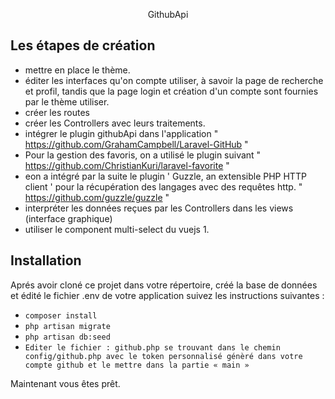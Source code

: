 <p align="center">GithubApi
</p>

## Les étapes de création

 - mettre en place le thème.
 - éditer les interfaces qu'on compte utiliser, à savoir la page de recherche et profil, tandis que la page login et création d'un compte sont fournies par le thème utiliser.
 - créer les routes
 - créer les Controllers avec leurs traitements.
 - intégrer le plugin githubApi dans l'application  " https://github.com/GrahamCampbell/Laravel-GitHub  "
 - Pour la gestion des favoris, on a utilisé le plugin suivant " https://github.com/ChristianKuri/laravel-favorite "
 - eon a intégré par la suite le plugin ' Guzzle, an extensible PHP HTTP client ' pour la récupération des langages avec des requêtes http. " https://github.com/guzzle/guzzle "
 - interpréter les données reçues par les Controllers dans les views (interface graphique)
 - utiliser le component multi-select du vuejs 1.

## Installation

Aprés avoir cloné ce projet dans votre répertoire, créé la base de données et édité le fichier .env de votre application suivez les instructions suivantes :

 - `composer install`
 - `php artisan migrate`
 - `php artisan db:seed`
 - `Editer le fichier : github.php se trouvant dans le chemin config/github.php avec le token
personnalisé génèré dans votre compte github et le mettre dans la partie « main »`

Maintenant vous êtes prêt.
